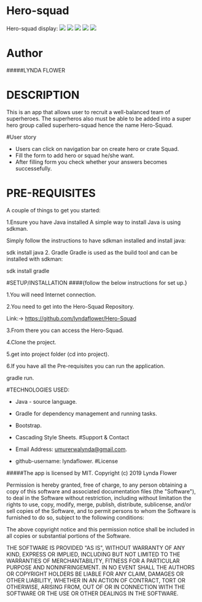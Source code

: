  # Hero-squad
 Hero-squad display:
<img src="images/home.png">
<img src="images/hero.png">
<img src="images/check.png">
<img src="images/squad">
<img src="images/checkS">
# Author 
#####LYNDA FLOWER

# DESCRIPTION
This is an app that allows user to recruit a well-balanced team of superheroes. The superheros also must be able to be added into a super hero group called superhero-squad hence the name Hero-Squad.


#User story

* Users can click on navigation bar on create hero or crate Squad.
* Fill the form to add hero or squad he/she want.
* After filling form you check whether your answers becomes successefully.
# PRE-REQUISITES
A couple of things to get you started:

1.Ensure you have Java installed
A simple way to install Java is using sdkman.

Simply follow the instructions to have sdkman installed and install java:

sdk install java
2. Gradle
Gradle is used as the build tool and can be installed with sdkman:

sdk install gradle

#SETUP/INSTALLATION
####{follow the below instructions for set up.}

1.You will need Internet connection.

2.You need to get into the Hero-Squad Repository.

Link:-> https://github.com/lyndaflower/Hero-Squad

3.From there you can access the Hero-Squad.

4.Clone the project.

5.get into project folder (cd into project).

6.If you have all the Pre-requisites you can run the application.

gradle run.

#TECHNOLOGIES USED:

* Java - source language.

* Gradle for dependency management and running tasks.

* Bootstrap.

* Cascading Style Sheets.
#Support & Contact
  
*  Email Address: umurerwalynda@gmail.com.
  
* github-username: lyndaflower.
#License

#####The app is licensed by MIT. Copyright (c) 2019 Lynda Flower





Permission is hereby granted, free of charge, to any person obtaining a copy
of this software and associated documentation files (the "Software"), to deal
in the Software without restriction, including without limitation the rights
to use, copy, modify, merge, publish, distribute, sublicense, and/or sell
copies of the Software, and to permit persons to whom the Software is
furnished to do so, subject to the following conditions:

The above copyright notice and this permission notice shall be included in all
copies or substantial portions of the Software.

THE SOFTWARE IS PROVIDED "AS IS", WITHOUT WARRANTY OF ANY KIND, EXPRESS OR
IMPLIED, INCLUDING BUT NOT LIMITED TO THE WARRANTIES OF MERCHANTABILITY,
FITNESS FOR A PARTICULAR PURPOSE AND NONINFRINGEMENT. IN NO EVENT SHALL THE
AUTHORS OR COPYRIGHT HOLDERS BE LIABLE FOR ANY CLAIM, DAMAGES OR OTHER
LIABILITY, WHETHER IN AN ACTION OF CONTRACT, TORT OR OTHERWISE, ARISING FROM,
OUT OF OR IN CONNECTION WITH THE SOFTWARE OR THE USE OR OTHER DEALINGS IN THE
SOFTWARE.


